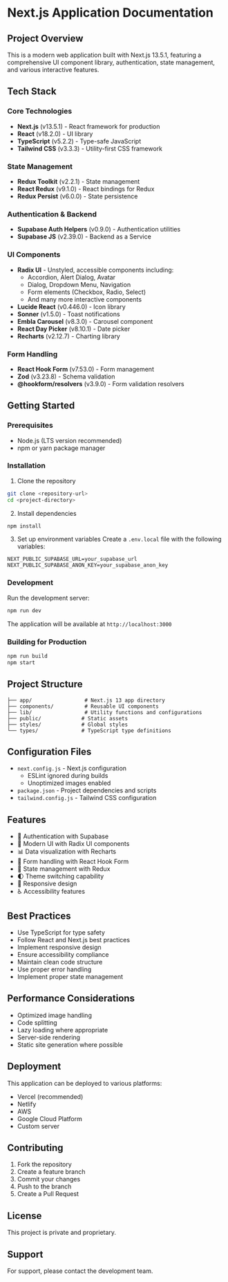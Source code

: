 # Next.js Application Documentation

## Project Overview
This is a modern web application built with Next.js 13.5.1, featuring a comprehensive UI component library, authentication, state management, and various interactive features.

## Tech Stack

### Core Technologies
- **Next.js** (v13.5.1) - React framework for production
- **React** (v18.2.0) - UI library
- **TypeScript** (v5.2.2) - Type-safe JavaScript
- **Tailwind CSS** (v3.3.3) - Utility-first CSS framework

### State Management
- **Redux Toolkit** (v2.2.1) - State management
- **React Redux** (v9.1.0) - React bindings for Redux
- **Redux Persist** (v6.0.0) - State persistence

### Authentication & Backend
- **Supabase Auth Helpers** (v0.9.0) - Authentication utilities
- **Supabase JS** (v2.39.0) - Backend as a Service

### UI Components
- **Radix UI** - Unstyled, accessible components including:
  - Accordion, Alert Dialog, Avatar
  - Dialog, Dropdown Menu, Navigation
  - Form elements (Checkbox, Radio, Select)
  - And many more interactive components
- **Lucide React** (v0.446.0) - Icon library
- **Sonner** (v1.5.0) - Toast notifications
- **Embla Carousel** (v8.3.0) - Carousel component
- **React Day Picker** (v8.10.1) - Date picker
- **Recharts** (v2.12.7) - Charting library

### Form Handling
- **React Hook Form** (v7.53.0) - Form management
- **Zod** (v3.23.8) - Schema validation
- **@hookform/resolvers** (v3.9.0) - Form validation resolvers

## Getting Started

### Prerequisites
- Node.js (LTS version recommended)
- npm or yarn package manager

### Installation
1. Clone the repository
```bash
git clone <repository-url>
cd <project-directory>
```

2. Install dependencies
```bash
npm install
```

3. Set up environment variables
Create a `.env.local` file with the following variables:
```env
NEXT_PUBLIC_SUPABASE_URL=your_supabase_url
NEXT_PUBLIC_SUPABASE_ANON_KEY=your_supabase_anon_key
```

### Development
Run the development server:
```bash
npm run dev
```
The application will be available at `http://localhost:3000`

### Building for Production
```bash
npm run build
npm start
```

## Project Structure
```
├── app/                 # Next.js 13 app directory
├── components/          # Reusable UI components
├── lib/                 # Utility functions and configurations
├── public/             # Static assets
├── styles/             # Global styles
└── types/              # TypeScript type definitions
```

## Configuration Files
- `next.config.js` - Next.js configuration
  - ESLint ignored during builds
  - Unoptimized images enabled
- `package.json` - Project dependencies and scripts
- `tailwind.config.js` - Tailwind CSS configuration

## Features
- 🔐 Authentication with Supabase
- 🎨 Modern UI with Radix UI components
- 📊 Data visualization with Recharts
- 🎯 Form handling with React Hook Form
- 🔄 State management with Redux
- 🌓 Theme switching capability
- 📱 Responsive design
- ♿ Accessibility features

## Best Practices
- Use TypeScript for type safety
- Follow React and Next.js best practices
- Implement responsive design
- Ensure accessibility compliance
- Maintain clean code structure
- Use proper error handling
- Implement proper state management

## Performance Considerations
- Optimized image handling
- Code splitting
- Lazy loading where appropriate
- Server-side rendering
- Static site generation where possible

## Deployment
This application can be deployed to various platforms:
- Vercel (recommended)
- Netlify
- AWS
- Google Cloud Platform
- Custom server

## Contributing
1. Fork the repository
2. Create a feature branch
3. Commit your changes
4. Push to the branch
5. Create a Pull Request

## License
This project is private and proprietary.

## Support
For support, please contact the development team. 